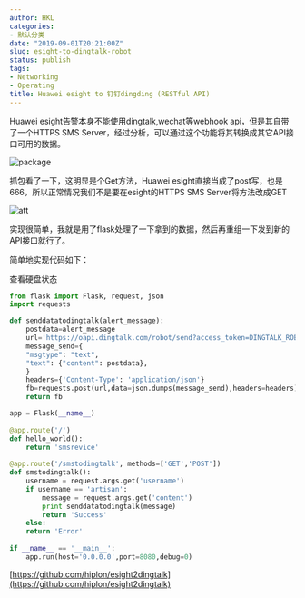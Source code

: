 ```yaml
---
author: HKL
categories:
- 默认分类
date: "2019-09-01T20:21:00Z"
slug: esight-to-dingtalk-robot
status: publish
tags:
- Networking
- Operating
title: Huawei esight to 钉钉dingding (RESTful API)
---
```


Huawei esight告警本身不能使用dingtalk,wechat等webhook api，但是其自带了一个HTTPS SMS Server，经过分析，可以通过这个功能将其转换成其它API接口可用的数据。


![package](https://img.ppuu.org/img/2019/09/20190902194202.png)

抓包看了一下，这明显是个Get方法，Huawei esight直接当成了post写，也是666，所以正常情况我们不是要在esight的HTTPS SMS Server将方法改成GET

![att](https://img.ppuu.org/img/2019/09/20190902193343.png)

实现很简单，我就是用了flask处理了一下拿到的数据，然后再重组一下发到新的API接口就行了。

简单地实现代码如下：

<!--more-->

查看硬盘状态
```python
from flask import Flask, request, json
import requests

def senddatatodingtalk(alert_message):
    postdata=alert_message
    url='https://oapi.dingtalk.com/robot/send?access_token=DINGTALK_ROBOT_TOKEN'
    message_send={
	"msgtype": "text",
	"text": {"content": postdata},
	}
    headers={'Content-Type': 'application/json'}
    fb=requests.post(url,data=json.dumps(message_send),headers=headers)
    return fb

app = Flask(__name__)
 
@app.route('/')
def hello_world():
    return 'smsrevice'
 
@app.route('/smstodingtalk', methods=['GET','POST'])
def smstodingtalk():
    username = request.args.get('username')
    if username == 'artisan':
    	message = request.args.get('content')
    	print senddatatodingtalk(message)
    	return 'Success'
    else:
	return 'Error'
 
if __name__ == '__main__':
    app.run(host='0.0.0.0',port=8080,debug=0)
```

[https://github.com/hiplon/esight2dingtalk](https://github.com/hiplon/esight2dingtalk)
